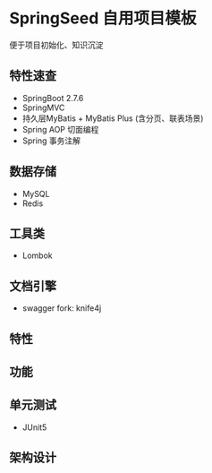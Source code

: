 # SpringSeed 自用项目模板
便于项目初始化、知识沉淀

## 特性速查
* SpringBoot 2.7.6
* SpringMVC
* 持久层MyBatis + MyBatis Plus (含分页、联表场景)
* Spring AOP 切面编程
* Spring 事务注解

## 数据存储
* MySQL
* Redis

## 工具类
* Lombok

## 文档引擎
* swagger fork: knife4j

## 特性

## 功能

## 单元测试
* JUnit5

## 架构设计

